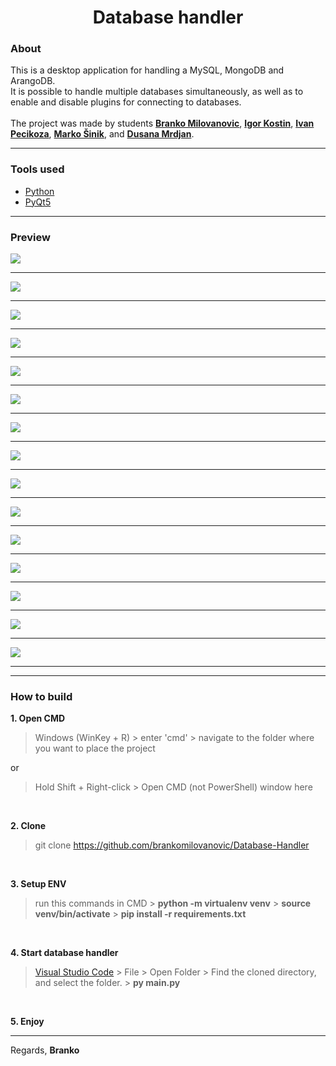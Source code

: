 <h1 align="center">Database handler</h1>

### About
This is a desktop application for handling a MySQL, MongoDB and ArangoDB.<br>
It is possible to handle multiple databases simultaneously, as well as to enable and disable plugins for connecting to databases.<br><br>
The project was made by students **[Branko Milovanovic](https://www.linkedin.com/in/branko-milovanovic)**, **[Igor Kostin](https://www.linkedin.com/in/igor-kostin-655084258/)**, **[Ivan Pecikoza](https://www.linkedin.com/in/ivan-pecikoza-301450223/)**, **[Marko Šinik](https://www.linkedin.com/in/marko-%C5%A1inik-176557240/)**, and **[Dusana Mrdjan](https://gitlab.com/wolfmange)**.
<hr>

### Tools used
- [Python](https://www.python.org/downloads/)
- [PyQt5](https://pypi.org/project/PyQt5)

<hr>

### Preview
<kbd><img src="https://github.com/brankomilovanovic/Database-Handler/assets/87083680/991f65fd-f607-4efd-ac4d-c3dd78a0c9df" /></kbd><hr>
<kbd><img src="https://github.com/brankomilovanovic/Database-Handler/assets/87083680/cf977cd2-e35f-4794-9519-cfc06573c951" /></kbd><hr>
<kbd><img src="https://github.com/brankomilovanovic/Database-Handler/assets/87083680/9b7d10aa-ba00-4a31-a110-ac1df045b401" /></kbd><hr>
<kbd><img src="https://github.com/brankomilovanovic/Database-Handler/assets/87083680/ce0ad190-4614-4d77-b3be-b8e398b0f55e" /></kbd><hr>
<kbd><img src="https://github.com/brankomilovanovic/Database-Handler/assets/87083680/718a04ef-aedf-47fe-91d4-b37c3b3a3fed" /></kbd><hr>
<kbd><img src="https://github.com/brankomilovanovic/Database-Handler/assets/87083680/eaf2f8d7-a842-4b75-8909-76028342bcae" /></kbd><hr>
<kbd><img src="https://github.com/brankomilovanovic/Database-Handler/assets/87083680/2768aa4c-91dc-47d7-bce8-13bb8f3ca7dd" /></kbd><hr>
<kbd><img src="https://github.com/brankomilovanovic/Database-Handler/assets/87083680/470d0c82-a4d3-4194-bd84-19a6c3a9232d" /></kbd><hr>
<kbd><img src="https://github.com/brankomilovanovic/Database-Handler/assets/87083680/ecdf0169-fc09-4b2c-ac16-e8dfe6c6f600" /></kbd><hr>
<kbd><img src="https://github.com/brankomilovanovic/Database-Handler/assets/87083680/d304aea2-7369-4982-b089-1280f956aad2" /></kbd><hr>
<kbd><img src="https://github.com/brankomilovanovic/Database-Handler/assets/87083680/fe4735ca-4a5b-4f95-85f8-738bbc99e01d" /></kbd><hr>
<kbd><img src="https://github.com/brankomilovanovic/Database-Handler/assets/87083680/418cd6df-ff66-4c2f-a411-7905d297ac01" /></kbd><hr>
<kbd><img src="https://github.com/brankomilovanovic/Database-Handler/assets/87083680/1ea7ae94-ae85-487a-8642-c8d6ab96d8d2" /></kbd><hr>
<kbd><img src="https://github.com/brankomilovanovic/Database-Handler/assets/87083680/2f1456c1-61a3-4db9-95c1-4ebd6719414b" /></kbd><hr>
<kbd><portfolio><img src="https://github.com/brankomilovanovic/Database-Handler/assets/87083680/979cb4cd-b34e-4fd6-bbd2-adec03bebd9a" /></portfolio></kbd><hr>

<hr>

### How to build
**1. Open CMD**
<br>
> Windows (WinKey + R) > enter 'cmd' > navigate to the folder where you want to place the project

or<br>
> Hold Shift + Right-click > Open CMD (not PowerShell) window here
<br>

**2. Clone**
<br>
> git clone https://github.com/brankomilovanovic/Database-Handler
<br>

**3. Setup ENV**
<br>
> run this commands in CMD > **python -m virtualenv venv** > **source venv/bin/activate** > **pip install -r requirements.txt**
<br>

**4. Start database handler**
<br>
> [Visual Studio Code](https://code.visualstudio.com) > File > Open Folder > Find the cloned directory, and select the folder. > **py main.py**
<br>

**5. Enjoy**

<hr>

Regards, **Branko**
